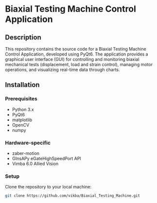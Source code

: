 # Biaxial Testing Machine Control Application

## Description
This repository contains the source code for a Biaxial Testing Machine Control Application, developed using PyQt6. The application provides a graphical user interface (GUI) for controlling and monitoring biaxial mechanical tests (displacement, load and strain control), managing motor operations, and visualizing real-time data through charts.

## Installation

### Prerequisites
- Python 3.x
- PyQt6
- matplotlib
- OpenCV
- numpy

### Hardware-specific
- zaber-motion
- GInsAPy eGateHighSpeedPort API
- Vimba 6.0 Allied Vision

### Setup
Clone the repository to your local machine:
```bash
git clone https://github.com/vikba/Biaxial_Testing_Machine.git
